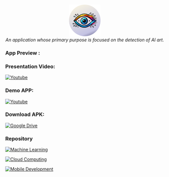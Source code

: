 <div align="center">
  <img src="https://github.com/ARTIFACT-CAPSTONE/.github/blob/main/Frame%204.png" width="100" height="100"><br>
  <i>An application whose primary purpose is focused on the detection of AI art.</i>
</div>



### App Preview :
<a href="https://www.figma.com/design/68OSWBgJmEXsd1bGCNkgGI/ArtiFact---Capstone-Project?node-id=87-3&t=Q8jg67edNKqLZIkQ-1 " target="_blank">
</a>


### Presentation Video: 
[![Youtube](https://img.shields.io/badge/Youtube-FF0000?style=for-the-badge&logo=youtube&logoColor=white)](https://youtu.be/rhisaxSWXDY)

### Demo APP:
[![Youtube](https://img.shields.io/badge/Youtube-FF0000?style=for-the-badge&logo=youtube&logoColor=white)](https://youtu.be/ICXoUYFY_aA)


### Download APK:
[![Google Drive](https://img.shields.io/badge/Google%20Drive-4285F4?style=for-the-badge&logo=google-drive&logoColor=white)](https://drive.google.com/file/d/1R7it4JvGe_9S8cyCNJ9x17oNUmfSR-g9/view?usp=sharing)


### Repository

[![Machine Learning](https://img.shields.io/badge/Machine%20learning-121013?style=for-the-badge&logo=github&logoColor=white)](https://github.com/ARTIFACT-CAPSTONE/ML)

[![Cloud Computing](https://img.shields.io/badge/Cloud%20Computing-121013?style=for-the-badge&logo=github&logoColor=white)](https://github.com/ARTIFACT-CAPSTONE/CC)

[![Mobile Development](https://img.shields.io/badge/Mobile%20Development-121013?style=for-the-badge&logo=github&logoColor=white)](https://github.com/ARTIFACT-CAPSTONE/MD)
